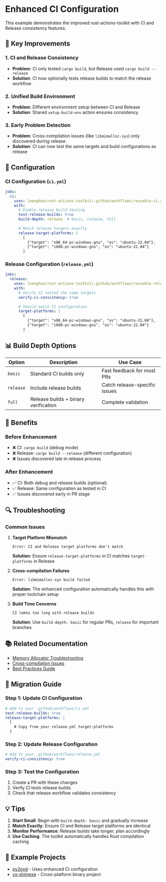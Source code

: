 # Enhanced CI Configuration

This example demonstrates the improved rust-actions-toolkit with CI and Release consistency features.

## 🎯 Key Improvements

### 1. CI and Release Consistency
- **Problem**: CI only tested `cargo build`, but Release used `cargo build --release`
- **Solution**: CI now optionally tests release builds to match the release workflow

### 2. Unified Build Environment
- **Problem**: Different environment setup between CI and Release
- **Solution**: Shared `setup-build-env` action ensures consistency

### 3. Early Problem Detection
- **Problem**: Cross-compilation issues (like `libmimalloc-sys`) only discovered during release
- **Solution**: CI can now test the same targets and build configurations as release

## 🔧 Configuration

### CI Configuration (`ci.yml`)

```yaml
jobs:
  ci:
    uses: loonghao/rust-actions-toolkit/.github/workflows/reusable-ci.yml@v2.3.0
    with:
      # Enable release build testing
      test-release-builds: true
      build-depth: release  # basic, release, full
      
      # Match release targets exactly
      release-target-platforms: |
        [
          {"target": "x86_64-pc-windows-gnu", "os": "ubuntu-22.04"},
          {"target": "i686-pc-windows-gnu", "os": "ubuntu-22.04"}
        ]
```

### Release Configuration (`release.yml`)

```yaml
jobs:
  release:
    uses: loonghao/rust-actions-toolkit/.github/workflows/reusable-release.yml@v2.3.0
    with:
      # Verify CI tested the same targets
      verify-ci-consistency: true
      
      # Should match CI configuration
      target-platforms: |
        [
          {"target": "x86_64-pc-windows-gnu", "os": "ubuntu-22.04"},
          {"target": "i686-pc-windows-gnu", "os": "ubuntu-22.04"}
        ]
```

## 📊 Build Depth Options

| Option | Description | Use Case |
|--------|-------------|----------|
| `basic` | Standard CI builds only | Fast feedback for most PRs |
| `release` | Include release builds | Catch release-specific issues |
| `full` | Release builds + binary verification | Complete validation |

## 🚀 Benefits

### Before Enhancement
- ❌ CI: `cargo build` (debug mode)
- ❌ Release: `cargo build --release` (different configuration)
- ❌ Issues discovered late in release process

### After Enhancement
- ✅ CI: Both debug and release builds (optional)
- ✅ Release: Same configuration as tested in CI
- ✅ Issues discovered early in PR stage

## 🔍 Troubleshooting

### Common Issues

1. **Target Platform Mismatch**
   ```
   Error: CI and Release target platforms don't match
   ```
   **Solution**: Ensure `release-target-platforms` in CI matches `target-platforms` in Release

2. **Cross-compilation Failures**
   ```
   Error: libmimalloc-sys build failed
   ```
   **Solution**: The enhanced configuration automatically handles this with proper toolchain setup

3. **Build Time Concerns**
   ```
   CI takes too long with release builds
   ```
   **Solution**: Use `build-depth: basic` for regular PRs, `release` for important branches

## 📚 Related Documentation

- [Memory Allocator Troubleshooting](../../docs/MIMALLOC_TROUBLESHOOTING.md)
- [Cross-compilation Issues](../../docs/CROSS_COMPILATION_ISSUES.md)
- [Best Practices Guide](../../docs/BEST_PRACTICES.md)

## 🎯 Migration Guide

### Step 1: Update CI Configuration
```yaml
# Add to your .github/workflows/ci.yml
test-release-builds: true
release-target-platforms: |
  [
    # Copy from your release.yml target-platforms
  ]
```

### Step 2: Update Release Configuration
```yaml
# Add to your .github/workflows/release.yml
verify-ci-consistency: true
```

### Step 3: Test the Configuration
1. Create a PR with these changes
2. Verify CI tests release builds
3. Check that release workflow validates consistency

## 💡 Tips

1. **Start Small**: Begin with `build-depth: basic` and gradually increase
2. **Match Exactly**: Ensure CI and Release target platforms are identical
3. **Monitor Performance**: Release builds take longer, plan accordingly
4. **Use Caching**: The toolkit automatically handles Rust compilation caching

## 🔗 Example Projects

- [py2pyd](https://github.com/loonghao/py2pyd) - Uses enhanced CI configuration
- [vx-shimexe](https://github.com/loonghao/vx-shimexe) - Cross-platform binary project
